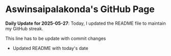# Aswinsaipalakonda's GitHub Page



**Daily Update for 2025-05-27**: Today, I updated the README file to maintain my GitHub streak.

This line has to be update with commit changes 
 - Updated README with today's date
